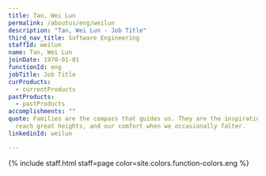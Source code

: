 ```yaml
---
title: Tan, Wei Lun
permalink: /aboutus/eng/weilun
description: "Tan, Wei Lun - Job Title"
third_nav_title: Software Engineering
staffId: weilun
name: Tan, Wei Lun
joinDate: 1970-01-01
functionId: eng
jobTitle: Job Title
curProducts:
  - currentProducts
pastProducts:
  - pastProducts
accomplishments: ""
quote: Families are the compass that guides us. They are the inspiration to
  reach great heights, and our comfort when we occasionally falter.
linkedinId: weilun

---
```


{% include staff.html staff=page color=site.colors.function-colors.eng %}
